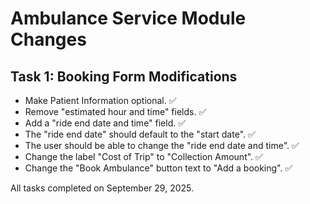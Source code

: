 
# Ambulance Service Module Changes

## Task 1: Booking Form Modifications

- Make Patient Information optional. ✅
- Remove "estimated hour and time" fields. ✅
- Add a "ride end date and time" field. ✅
- The "ride end date" should default to the "start date". ✅
- The user should be able to change the "ride end date and time". ✅
- Change the label "Cost of Trip" to "Collection Amount". ✅
- Change the "Book Ambulance" button text to "Add a booking". ✅

All tasks completed on September 29, 2025.
